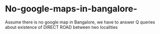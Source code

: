 # No-google-maps-in-bangalore-
Assume there is no google map in Bangalore, we have to answer Q queries about existence of DIRECT ROAD between two localities

